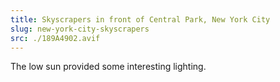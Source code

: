 ```yaml
---
title: Skyscrapers in front of Central Park, New York City
slug: new-york-city-skyscrapers
src: ./189A4902.avif
---
```


The low sun provided some interesting lighting.
